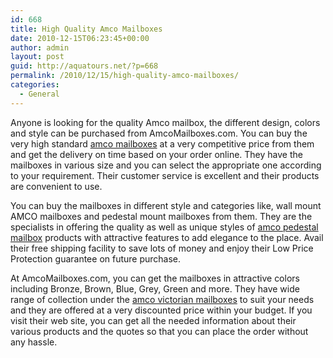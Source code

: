 ```yaml
---
id: 668
title: High Quality Amco Mailboxes
date: 2010-12-15T06:23:45+00:00
author: admin
layout: post
guid: http://aquatours.net/?p=668
permalink: /2010/12/15/high-quality-amco-mailboxes/
categories:
  - General
---
```

Anyone is looking for the quality Amco mailbox, the different design, colors and style can be purchased from AmcoMailboxes.com. You can buy the very high standard [amco mailboxes](http://www.amcomailboxes.com/) at a very competitive price from them and get the delivery on time based on your order online. They have the mailboxes in various size and you can select the appropriate one according to your requirement. Their customer service is excellent and their products are convenient to use.

You can buy the mailboxes in different style and categories like, wall mount AMCO mailboxes and pedestal mount mailboxes from them. They are the specialists in offering the quality as well as unique styles of [amco pedestal mailbox](http://www.amcomailboxes.com/) products with attractive features to add elegance to the place. Avail their free shipping facility to save lots of money and enjoy their Low Price Protection guarantee on future purchase.

At AmcoMailboxes.com, you can get the mailboxes in attractive colors including Bronze, Brown, Blue, Grey, Green and more. They have wide range of collection under the [amco victorian mailboxes](http://www.amcomailboxes.com/) to suit your needs and they are offered at a very discounted price within your budget. If you visit their web site, you can get all the needed information about their various products and the quotes so that you can place the order without any hassle.